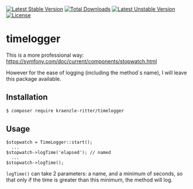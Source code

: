 [![Latest Stable Version](https://poser.pugx.org/kraenzle-ritter/timelogger/v)](//packagist.org/packages/kraenzle-ritter/timelogger) [![Total Downloads](https://poser.pugx.org/kraenzle-ritter/timelogger/downloads)](//packagist.org/packages/kraenzle-ritter/timelogger) [![Latest Unstable Version](https://poser.pugx.org/kraenzle-ritter/timelogger/v/unstable)](//packagist.org/packages/kraenzle-ritter/timelogger) [![License](https://poser.pugx.org/kraenzle-ritter/timelogger/license)](//packagist.org/packages/kraenzle-ritter/timelogger)

# timelogger

This is a more professional way: https://symfony.com/doc/current/components/stopwatch.html

However for the ease of logging (including the method´s name), I will leave this package available.

## Installation

``` bash
$ composer require kraenzle-ritter/timelogger
```

## Usage

```
$stopwatch = TimeLogger::start();
  ...
$stopwatch->logTime('elapsed'); // named
  ...
$stopwatch->logTime();
```

`logTime()` can take 2 parameters: a name, and a minimum of seconds, so that only if the time is greater than this minimum, the method will log.
